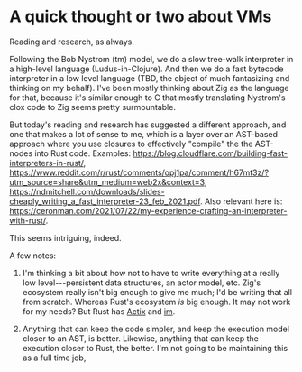 # A quick thought or two about VMs
Reading and research, as always.

Following the Bob Nystrom (tm) model, we do a slow tree-walk interpreter in a high-level language (Ludus-in-Clojure). 
And then we do a fast bytecode interpreter in a low level language (TBD, the object of much fantasizing and thinking on my behalf). 
I've been mostly thinking about Zig as the language for that, because it's similar enough to C that mostly translating Nystrom's clox code to Zig seems pretty surmountable.

But today's reading and research has suggested a different approach, and one that makes a lot of sense to me, which is a layer over an AST-based approach where you use closures to effectively "compile" the the AST-nodes into Rust code. 
Examples: https://blog.cloudflare.com/building-fast-interpreters-in-rust/, https://www.reddit.com/r/rust/comments/opj1pa/comment/h67mt3z/?utm_source=share&utm_medium=web2x&context=3, https://ndmitchell.com/downloads/slides-cheaply_writing_a_fast_interpreter-23_feb_2021.pdf.
Also relevant here is: https://ceronman.com/2021/07/22/my-experience-crafting-an-interpreter-with-rust/.

This seems intriguing, indeed.

A few notes:

1. I'm thinking a bit about how not to have to write everything at a really low level---persistent data structures, an actor model, etc. Zig's ecosystem really isn't big enough to give me much; I'd be writing that all from scratch. Whereas Rust's ecosystem *is* big enough. It may not work for my needs? But Rust has [Actix](https://github.com/actix/actix) and [im](https://docs.rs/im/latest/im/).

2. Anything that can keep the code simpler, and keep the execution model closer to an AST, is better. Likewise, anything that can keep the execution closer to Rust, the better. I'm not going to be maintaining this as a full time job, 


